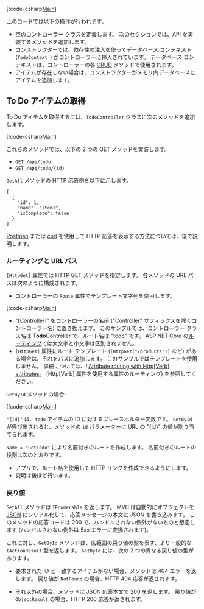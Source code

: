[!code-csharp[Main](../../tutorials/first-web-api/sample/TodoApi/Controllers/TodoController2.cs?name=snippet_todo1)]

上のコードでは以下の操作が行われます。

* 空のコントローラー クラスを定義します。 次のセクションでは、API を実装するメソッドを追加します。
* コンストラクターでは、[依存性の注入](xref:fundamentals/dependency-injection)を使ってデータベース コンテキスト (`TodoContext `) がコントローラーに挿入されています。 データベース コンテキストは、コントローラーの各 [CRUD](https://wikipedia.org/wiki/Create,_read,_update_and_delete) メソッドで使用されます。
* アイテムが存在しない場合は、コンストラクターがメモリ内データベースにアイテムを追加します。

## <a name="getting-to-do-items"></a>To Do アイテムの取得

To Do アイテムを取得するには、`TodoController` クラスに次のメソッドを追加します。

[!code-csharp[Main](../../tutorials/first-web-api/sample/TodoApi/Controllers/TodoController.cs?name=snippet_GetAll)]

これらのメソッドでは、以下の 2 つの GET メソッドを実装します。

* `GET /api/todo`
* `GET /api/todo/{id}`

`GetAll` メソッドの HTTP 応答例を以下に示します。

```
[
  {
    "id": 1,
    "name": "Item1",
    "isComplete": false
  }
]
   ```

[Postman](https://www.getpostman.com/) または [curl](https://developer.apple.com/legacy/library/documentation/Darwin/Reference/ManPages/man1/curl.1.html) を使用して HTTP 応答を表示する方法については、後で説明します。

### <a name="routing-and-url-paths"></a>ルーティングと URL パス

`[HttpGet]` 属性では HTTP GET メソッドを指定します。 各メソッドの URL パスは次のように構成されます。

* コントローラーの `Route` 属性でテンプレート文字列を使用します。

[!code-csharp[Main](../../tutorials/first-web-api/sample/TodoApi/Controllers/TodoController.cs?name=TodoController&highlight=3)]

* "[Controller]" をコントローラーの名前 ("Controller" サフィックスを除くコントローラー名) に置き換えます。 このサンプルでは、コントローラー クラス名は **Todo**Controller で、ルート名は "todo" です。 ASP.NET Core の[ルーティング](xref:mvc/controllers/routing)では大文字と小文字は区別されません。
* `[HttpGet]` 属性にルート テンプレート (`[HttpGet("/products")]` など) がある場合は、それをパスに追加します。 このサンプルではテンプレートを使用しません。 詳細については、「[Attribute routing with Http[Verb] attributes](xref:mvc/controllers/routing#attribute-routing-with-httpverb-attributes)」 (Http[Verb] 属性を使用する属性のルーティング) を参照してください。

`GetById` メソッドの場合:

[!code-csharp[Main](../../tutorials/first-web-api/sample/TodoApi/Controllers/TodoController.cs?name=snippet_GetByID&highlight=1-2)]

`"{id}"` は、`todo` アイテムの ID に対するプレースホルダー変数です。 `GetById` が呼び出されると、メソッドの `id` パラメーターに URL の "{id}" の値が割り当てられます。

`Name = "GetTodo"` により名前付きのルートを作成します。 名前付きのルートの役割は次のとおりです。

* アプリで、ルート名を使用して HTTP リンクを作成できるようにします。
* 説明は後ほど行います。

### <a name="return-values"></a>戻り値

`GetAll` メソッドは `IEnumerable` を返します。 MVC は自動的にオブジェクトを [JSON](http://www.json.org/) にシリアル化して、応答メッセージの本文に JSON を書き込みます。 このメソッドの応答コードは 200 で、ハンドルされない例外がないものと想定します  (ハンドルされない例外は 5xx エラーに変換されます)。

これに対し、`GetById` メソッドは、広範囲の戻り値の型を表す、より一般的な `IActionResult` 型を返します。 `GetById` には、次の 2 つの異なる戻り値の型があります。

* 要求された ID と一致するアイテムがない場合、メソッドは 404 エラーを返します。 戻り値が `NotFound` の場合、HTTP 404 応答が返されます。

* それ以外の場合、メソッドは JSON 応答本文で 200 を返します。 戻り値が `ObjectResult` の場合、HTTP 200 応答が返されます。

